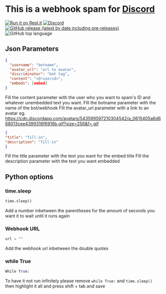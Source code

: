 # This is a webhook spam for [Discord](https://discord.com)
[![Run it on Repl.it](https://repl.it/badge/github/SynergyDev/d-webhook-spam)](https://repl.it/github/synergybest/d-webhook-spam) [![Discord](https://img.shields.io/discord/759108372447887450?color=7289DA&label=Discord&logo=discord)](https://discord.gg/dCcBFwQStT) [![GitHub release (latest by date including pre-releases)](https://img.shields.io/github/v/release/synergybest/d-webhook-spam?include_prereleases&label=Version&logo=Python&logoColor=white)](https://github.com/synergybest/d-webhook-spam/releases/latest) ![GitHub top language](https://img.shields.io/github/languages/top/synergybest/d-webhook-spam?logo=python&logoColor=white)
## Json Parameters
```json
{
  "username": "botname",
  "avatar_url": "url to avatar",
  "discriminator": "bot tag",
  "content": "<@!userid>",
  "embeds": [embed]
}
```
Fill the content parameter with the user who you want to spam's ID and whatever unembedded text you want.
FIll the botname parameter with the name of the bot/webhook
Fill the avatar_url parameter with a link to an avatar eg. https://cdn.discordapp.com/avatars/543599597210304542/a_0615405a6d668013cee4399316f6916b.gif?size=256&f=.gif
```json
{
"title": "fill-in",
"description": "fill-in" 
}
```
Fill the title parameter with the text you want for the embed title 
Fill the description parameter with the text you want embedded
## Python options
### time.sleep
```py
time.sleep()
```
Add a number inbetween the parentheses for the amount of seconds you want it to wait until it runs again
### Webhook URL
```py
url = ""
```
Add the webhook url inbetween the double quotes
### while True
```py
While True:
```
To have it not run infinitely please remove ```while True:``` and ``time.sleep()`` then highlight it all and press shift + tab and save
<!-- Lmao idk -->
